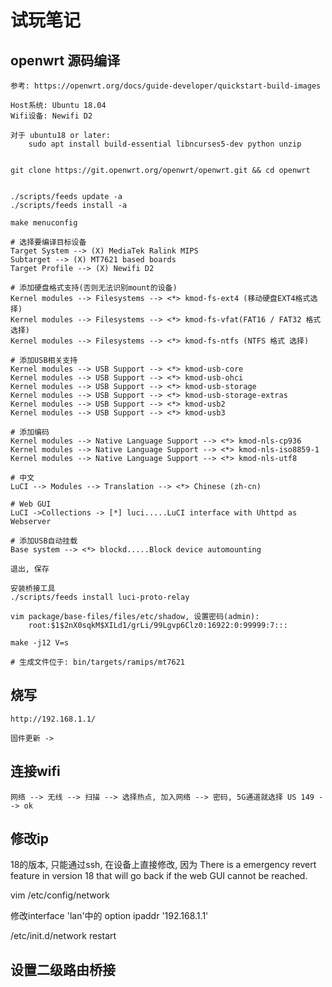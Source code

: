 # 试玩笔记

## openwrt 源码编译

    参考: https://openwrt.org/docs/guide-developer/quickstart-build-images

    Host系统: Ubuntu 18.04
    Wifi设备: Newifi D2

    对于 ubuntu18 or later:
        sudo apt install build-essential libncurses5-dev python unzip


    git clone https://git.openwrt.org/openwrt/openwrt.git && cd openwrt


    ./scripts/feeds update -a
    ./scripts/feeds install -a

    make menuconfig

    # 选择要编译目标设备
    Target System --> (X) MediaTek Ralink MIPS
    Subtarget --> (X) MT7621 based boards
    Target Profile --> (X) Newifi D2

    # 添加硬盘格式支持(否则无法识别mount的设备)
    Kernel modules --> Filesystems --> <*> kmod-fs-ext4 (移动硬盘EXT4格式选择)
    Kernel modules --> Filesystems --> <*> kmod-fs-vfat(FAT16 / FAT32 格式 选择)
    Kernel modules --> Filesystems --> <*> kmod-fs-ntfs (NTFS 格式 选择)

    # 添加USB相关支持
    Kernel modules --> USB Support --> <*> kmod-usb-core
    Kernel modules --> USB Support --> <*> kmod-usb-ohci
    Kernel modules --> USB Support --> <*> kmod-usb-storage
    Kernel modules --> USB Support --> <*> kmod-usb-storage-extras
    Kernel modules --> USB Support --> <*> kmod-usb2
    Kernel modules --> USB Support --> <*> kmod-usb3

    # 添加编码
    Kernel modules --> Native Language Support --> <*> kmod-nls-cp936
    Kernel modules --> Native Language Support --> <*> kmod-nls-iso8859-1
    Kernel modules --> Native Language Support --> <*> kmod-nls-utf8

    # 中文
    LuCI --> Modules --> Translation --> <*> Chinese (zh-cn)

    # Web GUI
    LuCI ->Collections -> [*] luci.....LuCI interface with Uhttpd as Webserver

    # 添加USB自动挂载
    Base system --> <*> blockd.....Block device automounting

    退出, 保存

    安装桥接工具
    ./scripts/feeds install luci-proto-relay

    vim package/base-files/files/etc/shadow, 设置密码(admin):
        root:$1$2nX0sqkM$XILd1/grLi/99Lgvp6Clz0:16922:0:99999:7:::

    make -j12 V=s

    # 生成文件位于: bin/targets/ramips/mt7621

## 烧写

    http://192.168.1.1/

    固件更新 ->

## 连接wifi

    网络 --> 无线 --> 扫描 --> 选择热点, 加入网络 --> 密码, 5G通道就选择 US 149 --> ok

## 修改ip

18的版本, 只能通过ssh, 在设备上直接修改, 因为 There is a emergency revert feature in version 18 that will go back if the web GUI cannot be reached.

vim /etc/config/network

修改interface 'lan'中的 option ipaddr '192.168.1.1'

/etc/init.d/network restart

## 设置二级路由桥接





